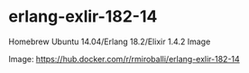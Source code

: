 # erlang-exlir-182-14
Homebrew Ubuntu 14.04/Erlang 18.2/Elixir 1.4.2 Image

Image:
https://hub.docker.com/r/rmiroballi/erlang-exlir-182-14
